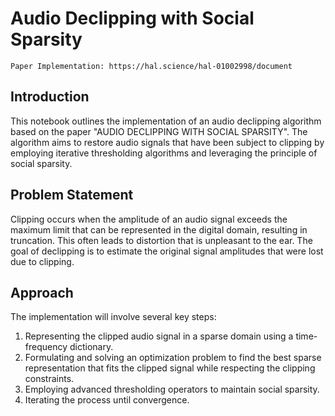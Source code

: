 # Audio Declipping with Social Sparsity
    Paper Implementation: https://hal.science/hal-01002998/document

## Introduction
This notebook outlines the implementation of an audio declipping algorithm based on the paper "AUDIO DECLIPPING WITH SOCIAL SPARSITY". The algorithm aims to restore audio signals that have been subject to clipping by employing iterative thresholding algorithms and leveraging the principle of social sparsity.

## Problem Statement
Clipping occurs when the amplitude of an audio signal exceeds the maximum limit that can be represented in the digital domain, resulting in truncation. This often leads to distortion that is unpleasant to the ear. The goal of declipping is to estimate the original signal amplitudes that were lost due to clipping.

## Approach
The implementation will involve several key steps:
1. Representing the clipped audio signal in a sparse domain using a time-frequency dictionary.
2. Formulating and solving an optimization problem to find the best sparse representation that fits the clipped signal while respecting the clipping constraints.
3. Employing advanced thresholding operators to maintain social sparsity.
4. Iterating the process until convergence.

